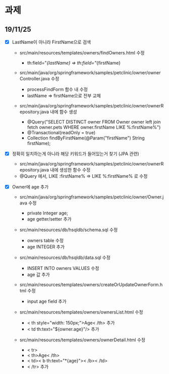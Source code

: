 
# 과제

## 19/11/25

+ [X] LastName이 아니라 FirstName으로 검색
    + src/main/resources/templates/owners/findOwners.html 수정
        + th:field="*{lastName} => th:field="*{firstName}

    + src/main/java/org/springframework/samples/petclinic/owner/ownerController.java 수정
        + processFindForm 함수 내 수정
        + lastName => firstName으로 전부 교체

    + src/main/java/org/springframework/samples/petclinic/owner/ownerRepository.java 내에 함수 생성
        + @Query("SELECT DISTINCT owner FROM Owner owner left join fetch owner.pets WHERE owner.firstName LIKE %:firstName%")
        + @Transactional(readOnly = true)
        + Collection<Owner> findByFirstName(@Param("firstName") String firstName); 

+ [X] 정확히 일치하는게 아니라 해당 키워드가 들어있는거 찾기 (JPA 관련)
    + src/main/java/org/springframework/samples/petclinic/owner/ownerRepository.java 내에 생성한 함수 수정
    + @Query 에서, LIKE :firstName% => LIKE %:firstName% 로 수정

+ [X] Owner에 age 추가
    + src/main/java/org/springframework/samples/petclinic/owner/Owner.java 수정
        + private Integer age;
        + age getter/setter 추가
    
    + src/main/resources/db/hsqldb/schema.sql 수정
        + owners table 수정
        + age INTEGER 추가

    + src/main/resources/db/hsqldb/data.sql 수정
        + INSERT INTO owners VALUES 수정
        + age 값 추가
    
    + src/main/resources/templates/owners/createOrUpdateOwnerForm.html 수정
        + input age field 추가

    + src/main/resources/templates/owners/ownersList.html 수정
        + < th style="width: 150px;">Age< /th> 추가
        + < td th:text="${owner.age}"/> 추가

    + src/main/resources/templates/owners/ownerDetail.html 수정
        + < tr>
        + < th>Age< /th>
        + < td>< b th:text="*{age}">< /b>< /td>
        + < /tr> 추가
            
## 